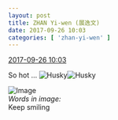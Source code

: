 ```yaml
---
layout: post
title: ZHAN Yi-wen (展逸文)
date: 2017-09-26 10:03
categories: [ 'zhan-yi-wen' ]
---
```


<div class="weibo-info">
  <a href="http://weibo.com/6108090526/Fnzdvxz5t">2017-09-26 10:03</a>
</div>

So hot … ![Husky](http://img.t.sinajs.cn/t4/appstyle/expression/ext/normal/74/moren_hashiqi_org.png)![Husky](http://img.t.sinajs.cn/t4/appstyle/expression/ext/normal/74/moren_hashiqi_org.png)

<!-- more -->

![Image](http://wx1.sinaimg.cn/mw690/006FmVn8gy1fjwqjw93czj30qo0qo44g.jpg)  
*Words in image:*  
Keep smiling
